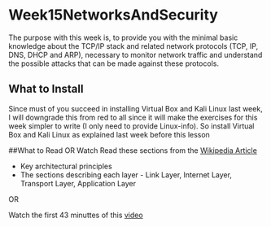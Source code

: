 # Week15NetworksAndSecurity

The purpose with this week is, to provide you with the minimal basic knowledge about the TCP/IP stack and related network protocols (TCP, IP, DNS, DHCP and ARP), necessary to monitor network traffic and understand the possible attacks that can be made against these protocols.

## What to Install
Since must of you succeed in installing Virtual Box and Kali Linux last week, I will downgrade this from red to all since it will make the exercises for this week simpler to write (I only need to provide Linux-info).
So install Virtual Box and Kali Linux as explained last week before this lesson


##What to Read OR Watch
Read these sections from the [Wikipedia Article](https://en.wikipedia.org/wiki/Internet_protocol_suite)
- Key architectural principles
- The sections describing each layer - Link Layer, Internet Layer, Transport Layer, Application Layer

OR

Watch the first 43 minuttes of this [video](https://www.youtube.com/watch?v=EkNq4TrHP_U)

